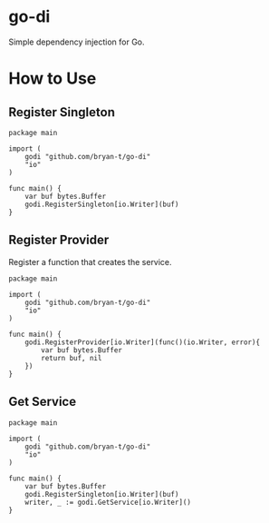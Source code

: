
# go-di

Simple dependency injection for Go.

# How to Use

## Register Singleton

```
package main

import (
    godi "github.com/bryan-t/go-di"
    "io"
)

func main() {
    var buf bytes.Buffer
    godi.RegisterSingleton[io.Writer](buf)
}

```

## Register Provider
Register a function that creates the service.

```
package main

import (
    godi "github.com/bryan-t/go-di"
    "io"
)

func main() {
    godi.RegisterProvider[io.Writer](func()(io.Writer, error){
        var buf bytes.Buffer
        return buf, nil
    })
}

```

## Get Service

```
package main

import (
    godi "github.com/bryan-t/go-di"
    "io"
)

func main() {
    var buf bytes.Buffer
    godi.RegisterSingleton[io.Writer](buf)
    writer, _ := godi.GetService[io.Writer]()
}

```

